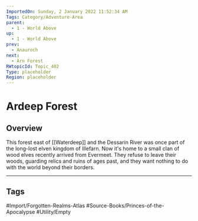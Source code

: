 ```yaml
---
ImportedOn: Sunday, 2 January 2022 11:52:34 AM
Tags: Category/Adventure-Area
parent:
  - 1 - World Above
up:
  - 1 - World Above
prev:
  - Anauroch
next:
  - Arn Forest
RWtopicId: Topic_402
Type: placeholder
Region: placeholder
---
```

# Ardeep Forest
## Overview
This forest east of [[Waterdeep]] and the Dessarin River was once part of the long-lost elven kingdom of Illefarn. Now it's home to a small clan of wood elves recently arrived from Evermeet. They refuse to leave their woods, guarding relics and ruins of ages past, and they want nothing to do with the world beyond their borders.


---
## Tags
#Import/Forgotten-Realms-Atlas #Source-Books/Princes-of-the-Apocalypse #Utility/Empty


